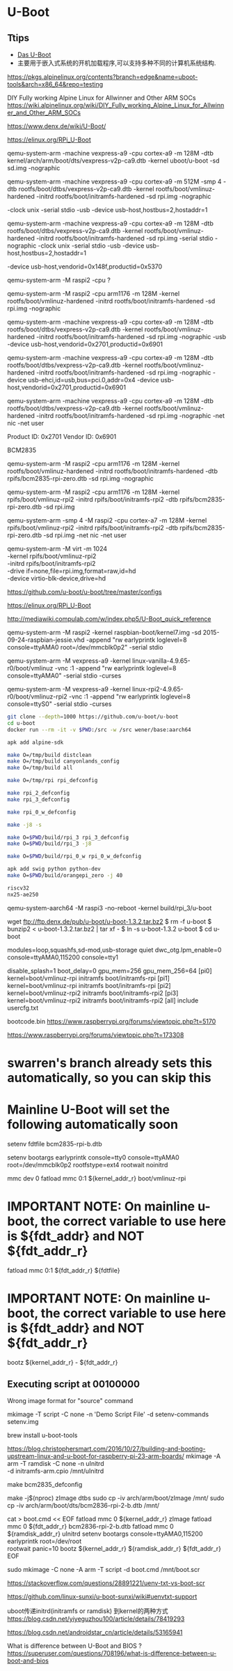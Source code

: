# U-Boot

## Ttips
* [Das U-Boot](https://en.wikipedia.org/wiki/Das_U-Boot)
* 主要用于嵌入式系统的开机加载程序,可以支持多种不同的计算机系统结构.

https://pkgs.alpinelinux.org/contents?branch=edge&name=uboot-tools&arch=x86_64&repo=testing

DIY Fully working Alpine Linux for Allwinner and Other ARM SOCs
https://wiki.alpinelinux.org/wiki/DIY_Fully_working_Alpine_Linux_for_Allwinner_and_Other_ARM_SOCs


https://www.denx.de/wiki/U-Boot/

https://elinux.org/RPi_U-Boot


qemu-system-arm -machine vexpress-a9 -cpu cortex-a9 -m 128M -dtb kernel/arch/arm/boot/dts/vexpress-v2p-ca9.dtb -kernel uboot/u-boot -sd sd.img -nographic

qemu-system-arm -machine vexpress-a9 -cpu cortex-a9 -m 512M -smp 4 -dtb rootfs/boot/dtbs/vexpress-v2p-ca9.dtb -kernel rootfs/boot/vmlinuz-hardened -initrd rootfs/boot/initramfs-hardened -sd rpi.img -nographic

-clock unix -serial stdio -usb -device usb-host,hostbus=2,hostaddr=1

qemu-system-arm -machine vexpress-a9 -cpu cortex-a9 -m 128M -dtb rootfs/boot/dtbs/vexpress-v2p-ca9.dtb -kernel rootfs/boot/vmlinuz-hardened -initrd rootfs/boot/initramfs-hardened -sd rpi.img -serial stdio -nographic -clock unix -serial stdio -usb -device usb-host,hostbus=2,hostaddr=1


-device usb-host,vendorid=0x148f,productid=0x5370

qemu-system-arm -M raspi2 -cpu ?

qemu-system-arm -M raspi2 -cpu arm1176 -m 128M -kernel rootfs/boot/vmlinuz-hardened -initrd rootfs/boot/initramfs-hardened -sd rpi.img  -nographic

qemu-system-arm -machine vexpress-a9 -cpu cortex-a9 -m 128M -dtb rootfs/boot/dtbs/vexpress-v2p-ca9.dtb   -kernel rootfs/boot/vmlinuz-hardened -initrd rootfs/boot/initramfs-hardened -sd rpi.img  -nographic -usb -device usb-host,vendorid=0x2701,productid=0x6901

qemu-system-arm -machine vexpress-a9 -cpu cortex-a9 -m 128M -dtb rootfs/boot/dtbs/vexpress-v2p-ca9.dtb   -kernel rootfs/boot/vmlinuz-hardened -initrd rootfs/boot/initramfs-hardened -sd rpi.img  -nographic -device usb-ehci,id=usb,bus=pci.0,addr=0x4 -device usb-host,vendorid=0x2701,productid=0x6901


qemu-system-arm -machine vexpress-a9 -cpu cortex-a9 -m 128M -dtb rootfs/boot/dtbs/vexpress-v2p-ca9.dtb -kernel rootfs/boot/vmlinuz-hardened -initrd rootfs/boot/initramfs-hardened -sd rpi.img -nographic -net nic -net user

Product ID: 0x2701
Vendor ID: 0x6901

BCM2835

qemu-system-arm -M raspi2 -cpu arm1176 -m 128M -kernel rootfs/boot/vmlinuz-hardened -initrd rootfs/boot/initramfs-hardened -dtb rpifs/bcm2835-rpi-zero.dtb -sd rpi.img  -nographic

qemu-system-arm -M raspi2 -cpu arm1176 -m 128M -kernel rpifs/boot/vmlinuz-rpi2 -initrd rpifs/boot/initramfs-rpi2 -dtb rpifs/bcm2835-rpi-zero.dtb -sd rpi.img

qemu-system-arm -smp 4 -M raspi2 -cpu cortex-a7 -m 128M -kernel rpifs/boot/vmlinuz-rpi2 -initrd rpifs/boot/initramfs-rpi2 -dtb rpifs/bcm2835-rpi-zero.dtb -sd rpi.img -net nic -net user



qemu-system-arm -M virt -m 1024 \
  -kernel rpifs/boot/vmlinuz-rpi2 \
  -initrd rpifs/boot/initramfs-rpi2 \
  -drive if=none,file=rpi.img,format=raw,id=hd \
  -device virtio-blk-device,drive=hd

https://github.com/u-boot/u-boot/tree/master/configs

https://elinux.org/RPi_U-Boot

http://mediawiki.compulab.com/w/index.php5/U-Boot_quick_reference

qemu-system-arm -M raspi2 -kernel raspbian-boot/kernel7.img -sd
  2015-09-24-raspbian-jessie.vhd -append "rw earlyprintk loglevel=8
  console=ttyAMA0 root=/dev/mmcblk0p2" -serial stdio

qemu-system-arm -M vexpress-a9 -kernel linux-vanilla-4.9.65-r0/boot/vmlinuz -vnc :1 -append "rw earlyprintk loglevel=8 console=ttyAMA0" -serial stdio -curses

qemu-system-arm -M vexpress-a9 -kernel linux-rpi2-4.9.65-r0/boot/vmlinuz-rpi2 -vnc :1 -append "rw earlyprintk loglevel=8 console=ttyS0" -serial stdio -curses

```bash
git clone --depth=1000 https://github.com/u-boot/u-boot
cd u-boot
docker run --rm -it -v $PWD:/src -w /src wener/base:aarch64

apk add alpine-sdk

make O=/tmp/build distclean
make O=/tmp/build canyonlands_config
make O=/tmp/build all

make O=/tmp/rpi rpi_defconfig

make rpi_2_defconfig
make rpi_3_defconfig

make rpi_0_w_defconfig

make -j8 -s

make O=$PWD/build/rpi_3 rpi_3_defconfig
make O=$PWD/build/rpi_3 -j8

make O=$PWD/build/rpi_0_w rpi_0_w_defconfig

apk add swig python python-dev
make O=$PWD/build/orangepi_zero -j 40

riscv32
nx25-ae250
```

qemu-system-aarch64 -M raspi3 -no-reboot -kernel build/rpi_3/u-boot

wget ftp://ftp.denx.de/pub/u-boot/u-boot-1.3.2.tar.bz2
$ rm -f u-boot
$ bunzip2 < u-boot-1.3.2.tar.bz2 | tar xf -
$ ln -s u-boot-1.3.2 u-boot
$ cd u-boot


modules=loop,squashfs,sd-mod,usb-storage quiet dwc_otg.lpm_enable=0 console=ttyAMA0,115200 console=tty1

disable_splash=1
boot_delay=0
gpu_mem=256
gpu_mem_256=64
[pi0]
kernel=boot/vmlinuz-rpi
initramfs boot/initramfs-rpi
[pi1]
kernel=boot/vmlinuz-rpi
initramfs boot/initramfs-rpi
[pi2]
kernel=boot/vmlinuz-rpi2
initramfs boot/initramfs-rpi2
[pi3]
kernel=boot/vmlinuz-rpi2
initramfs boot/initramfs-rpi2
[all]
include usercfg.txt


 bootcode.bin
 https://www.raspberrypi.org/forums/viewtopic.php?t=5170

 https://www.raspberrypi.org/forums/viewtopic.php?t=173308



# swarren's branch already sets this automatically, so you can skip this
# Mainline U-Boot will set the following automatically soon
setenv fdtfile bcm2835-rpi-b.dtb

setenv bootargs earlyprintk console=tty0 console=ttyAMA0 root=/dev/mmcblk0p2 rootfstype=ext4 rootwait noinitrd

mmc dev 0
fatload mmc 0:1 ${kernel_addr_r} boot/vmlinuz-rpi
# IMPORTANT NOTE: On mainline u-boot, the correct variable to use here is ${fdt_addr} and NOT ${fdt_addr_r}
fatload mmc 0:1 ${fdt_addr_r} ${fdtfile}

# IMPORTANT NOTE: On mainline u-boot, the correct variable to use here is ${fdt_addr} and NOT ${fdt_addr_r}
bootz ${kernel_addr_r} - ${fdt_addr_r}


## Executing script at 00100000

Wrong image format for "source" command

mkimage -T script -C none -n 'Demo Script File' -d setenv-commands setenv.img


brew install u-boot-tools


https://blog.christophersmart.com/2016/10/27/building-and-booting-upstream-linux-and-u-boot-for-raspberry-pi-23-arm-boards/
mkimage -A arm -T ramdisk -C none -n uInitrd \
-d initramfs-arm.cpio /mnt/uInitrd


make bcm2835_defconfig

make -j$(nproc) zImage dtbs
sudo cp -iv arch/arm/boot/zImage /mnt/
sudo cp -iv arch/arm/boot/dts/bcm2836-rpi-2-b.dtb /mnt/

cat > boot.cmd << EOF
fatload mmc 0 \${kernel_addr_r} zImage
fatload mmc 0 \${fdt_addr_r} bcm2836-rpi-2-b.dtb
fatload mmc 0 \${ramdisk_addr_r} uInitrd
setenv bootargs console=ttyAMA0,115200 earlyprintk root=/dev/root \
rootwait panic=10
bootz \${kernel_addr_r} \${ramdisk_addr_r} \${fdt_addr_r}
EOF

sudo mkimage -C none -A arm -T script -d boot.cmd /mnt/boot.scr

https://stackoverflow.com/questions/28891221/uenv-txt-vs-boot-scr

https://github.com/linux-sunxi/u-boot-sunxi/wiki#uenvtxt-support


uboot传递initrd(initramfs or ramdisk) 到kernel的两种方式
https://blog.csdn.net/yiyeguzhou100/article/details/78419293

https://blog.csdn.net/androidstar_cn/article/details/53165941


What is difference between U-Boot and BIOS ?
https://superuser.com/questions/708196/what-is-difference-between-u-boot-and-bios
